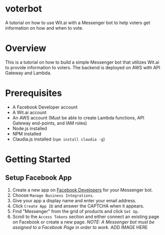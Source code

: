 # voterbot
A tutorial on how to use Wit.ai with a Messenger bot to help voters get information on how and when to vote.

# Overview
This is a tutorial on how to build a simple Messenger bot that utilizes Wit.ai to provide information to voters. The backend is deployed on AWS with API Gateway and Lambda.

# Prerequisites
* A Facebook Developer account
* A Wit.ai account
* An AWS account (Must be able to create Lambda functions, API Gateway end-points, and IAM roles)
* Node.js installed
* NPM installed
* Claudia.js installed (`npm install claudia -g`)

# Getting Started

## Setup Facebook App
1. Create a new app on [Facebook Developers](https://developers.facebook.com/apps/) for your Messenger bot.
  1. Choose `Manage Business Integrations`.
  1. Give your app a display name and enter your email address.
  1. Click `Create App ID` and answer the CAPTCHA when it appears.
1. Find "Messenger" from the grid of products and click `Set Up`.
1. Scroll to the `Access Tokens` section and either connect an existing page on Facebook or create a new page. _NOTE: A Messenger bot must be assigned to a Facebook Page in order to work._
  ADD IMAGE HERE
